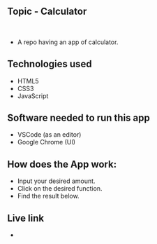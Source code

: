 ## Topic - Calculator
​
- A repo having an app of calculator.
​
## Technologies used
- HTML5 
- CSS3
- JavaScript 

## Software needed to run this app
- VSCode (as an editor)
- Google Chrome (UI)

## How does the App work:
- Input your desired amount.
- Click on the desired function. 
- Find the result below.

## Live link
-